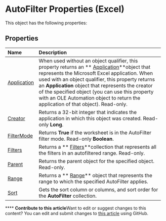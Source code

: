 
# AutoFilter Properties (Excel)
This object has the following properties:

## Properties



|**Name**|**Description**|
|:-----|:-----|
| [Application](2eb42f8c-6b69-9379-48f1-11f4f4e02b24.md)|When used without an object qualifier, this property returns an  ** [Application](19b73597-5cf9-4f56-8227-b5211f657f6f.md)**object that represents the Microsoft Excel application. When used with an object qualifier, this property returns an  **Application** object that represents the creator of the specified object (you can use this property with an OLE Automation object to return the application of that object). Read-only.|
| [Creator](15231f8b-f5ce-8560-f157-15676d038f89.md)|Returns a 32-bit integer that indicates the application in which this object was created. Read-only  **Long**.|
| [FilterMode](0ddb62ff-9474-7226-5ad6-a07a4970aff0.md)|Returns  **True** if the worksheet is in the AutoFilter filter mode. Read-only **Boolean**.|
| [Filters](4a22dcab-4d06-01a8-7811-4590cf28f506.md)|Returns a  ** [Filters](a714ed69-7772-5ade-3acd-f3e3d98db62c.md)**collection that represents all the filters in an autofiltered range. Read-only.|
| [Parent](d656aaeb-f72b-9d38-4f3e-2e6363444181.md)|Returns the parent object for the specified object. Read-only.|
| [Range](f8d1aca1-0d69-161a-981a-4dd10826e9d6.md)|Returns a  ** [Range](b8207778-0dcc-4570-1234-f130532cc8cd.md)** object that represents the range to which the specified AutoFilter applies.|
| [Sort](1aa1a8b3-cd7a-899d-897e-fa47f4bdec67.md)|Gets the sort column or columns, and sort order for the  **AutoFilter** collection.|

****   **Contribute to this article**Want to edit or suggest changes to this content? You can edit and submit changes to  [this article](https://github.com/jhershey00/VBA_Excel_Test/OpenXMLCon/articles/77022f9b-c9f8-4e06-9bad-72e0759b9493.md) using GitHub.

